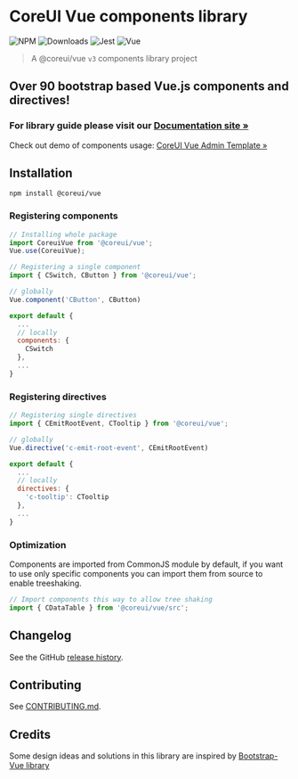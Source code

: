# CoreUI Vue components library
![NPM](https://img.shields.io/npm/v/@coreui/vue/latest?style=flat&color=brightgreen)
![Downloads](https://img.shields.io/npm/dm/@coreui/vue.svg?style=flat-square)
![Jest](https://img.shields.io/badge/Jest-^24.9.0-blue.svg)
![Vue](https://img.shields.io/badge/Vue-^2.6.10-brightgreen.svg)

> A @coreui/vue `v3` components library project

## Over 90 bootstrap based Vue.js components and directives!

### For library guide please visit our [Documentation site »](https://coreui.io/vue/docs)

Check out demo of components usage: [CoreUI Vue Admin Template »](https://coreui.io/vue/demo/3.0-beta.1/#)

## Installation

```shell
npm install @coreui/vue
```

### Registering components

```js
// Installing whole package
import CoreuiVue from '@coreui/vue';
Vue.use(CoreuiVue);

// Registering a single component
import { CSwitch, CButton } from '@coreui/vue';

// globally
Vue.component('CButton', CButton)

export default {
  ...
  // locally
  components: {
    CSwitch
  },
  ...
}
```

### Registering directives

```js
// Registering single directives
import { CEmitRootEvent, CTooltip } from '@coreui/vue';

// globally
Vue.directive('c-emit-root-event', CEmitRootEvent)

export default {
  ...
  // locally
  directives: {
    'c-tooltip': CTooltip
  },
  ...
}
```

### Optimization

Components are imported from CommonJS module by default, if you want to use only specific components you can import them from source to enable treeshaking.

```js
// Import components this way to allow tree shaking
import { CDataTable } from '@coreui/vue/src';
```

## Changelog

See the GitHub [release history](https://github.com/coreui/coreui-vue/releases).

## Contributing

See [CONTRIBUTING.md](https://github.com/coreui/coreui-vue/blob/v3-next/CONTRIBUTING.md).

## Credits

Some design ideas and solutions in this library are inspired by [Bootstrap-Vue library](https://bootstrap-vue.js.org/)
